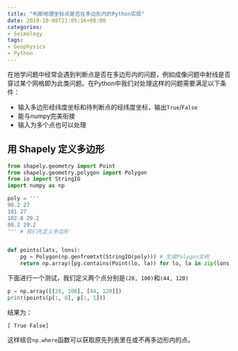 ```yaml
---
title: "判断地理坐标点是否在多边形内的Python实现"
date: 2019-10-08T21:05:16+08:00
categories:
- Seimology
tags:
- Geophysics
- Python
---
```


<!--more-->

在地学问题中经常会遇到判断点是否在多边形内的问题，例如成像问题中射线是否穿过某个网格即为此类问题。在Python中我们对处理这样的问题需要满足以下条件：

- 输入多边形经纬度坐标和待判断点的经纬度坐标，输出`True`/`False`
- 能与numpy完美衔接
- 输入为多个点也可以处理

## 用 Shapely 定义多边形

```Python
from shapely.geometry import Point
from shapely.geometry.polygon import Polygon
from io import StringIO
import numpy as np

poly = '''
98.2 27
101 27
102.8 29.2
98.2 29.2
''' # 我们先定义多边形


def points(lats, lons):
    pg = Polygon(np.genfromtxt(StringIO(poly))) # 生成Polygon实例
    return np.array([pg.contains(Point(lo, la)) for lo, la in zip(lons, lats)]) # 判断所有输入的点是否在poly内，返回np.array
```

下面进行一个测试，我们定义两个点分别是`(28, 100)`和`(44, 120)`
```Python
p = np.array([[28, 100], [44, 120]])
print(points(p[:, 0], p[:, 1]))
```
结果为：
```
[ True False]
```
这样结合`np.where`函数可以获取原先列表里在或不再多边形内的点。
